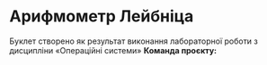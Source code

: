 # Арифмометр Лейбніца
Буклет створено як результат виконання лабораторної роботи з дисципліни
«Операційні системи»
**Команда проєкту:**
